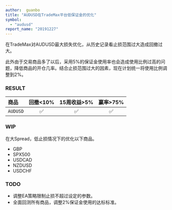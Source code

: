 ```yaml
---
author:  guanbo
title: "AUDUSD在TradeMax平台低保证金的优化"
symbol: 
  - "audusd"
report_name: "20191227"
---
```

在TradeMax对AUDUSD最大损失优化，从历史记录看止损范围过大造成回撤过大。

此外由于交易商品多了以后，采用5%的保证金使用率也会造成使用比例过高的问题，降低商品的开仓几率。结合止损范围过大的因素，现在计划统一将使用比例调整到2%。

### RESULT  

| 商品 | 回撤<10% | 15周收益>5% | 赢率>75% |    
|:-|:-:|:-:|:-:|
| `AUDUSD`| &#9989; | &#9989; | &#9989; |   

### WIP
在大Spread，低止损情况下的优化以下商品。
- GBP
- SPX500
- USDCAD
- NZDUSD
- USDCHF

### TODO
- 调整EA策略限制止损不超过设定的参数。
- 全面回测所有商品，调整2%保证金使用的达标标准。
